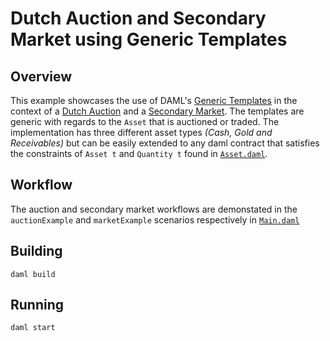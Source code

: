# Dutch Auction and Secondary Market using Generic Templates

## Overview
This example showcases the use of DAML's [Generic Templates](https://docs.daml.com/daml/reference/generic-templates.html) in the context of a [Dutch Auction](https://docs.daml.com/daml/reference/generic-templates.html) and a [Secondary Market](https://www.investopedia.com/terms/s/secondarymarket.asp). The templates are generic with regards to the `Asset` that is auctioned or traded. The implementation has three different asset types _(Cash, Gold and Receivables)_ but can be easily extended to any daml contract that satisfies the constraints of `Asset t` and `Quantity t` found in [`Asset.daml`](https://github.com/digital-asset/ex-models/blob/master/generic-auction-market/daml/Asset.daml).

## Workflow
The auction and secondary market workflows are demonstated in the `auctionExample` and `marketExample` scenarios respectively in [`Main.daml`](https://github.com/digital-asset/ex-models/blob/master/generic-auction-market/daml/Main.daml)

## Building
```
daml build
```

## Running
```
daml start
```
